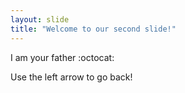 ```yaml
---
layout: slide
title: "Welcome to our second slide!"
---
```

I am your father :octocat:

Use the left arrow to go back!
